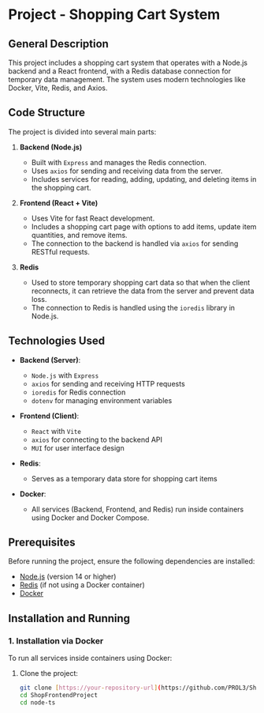 # Project - Shopping Cart System

## General Description
This project includes a shopping cart system that operates with a Node.js backend and a React frontend, with a Redis database connection for temporary data management. The system uses modern technologies like Docker, Vite, Redis, and Axios.

## Code Structure
The project is divided into several main parts:

1. **Backend (Node.js)**
   - Built with `Express` and manages the Redis connection.
   - Uses `axios` for sending and receiving data from the server.
   - Includes services for reading, adding, updating, and deleting items in the shopping cart.

2. **Frontend (React + Vite)**
   - Uses Vite for fast React development.
   - Includes a shopping cart page with options to add items, update item quantities, and remove items.
   - The connection to the backend is handled via `axios` for sending RESTful requests.

3. **Redis**
   - Used to store temporary shopping cart data so that when the client reconnects, it can retrieve the data from the server and prevent data loss.
   - The connection to Redis is handled using the `ioredis` library in Node.js.

## Technologies Used

- **Backend (Server)**:
  - `Node.js` with `Express`
  - `axios` for sending and receiving HTTP requests
  - `ioredis` for Redis connection
  - `dotenv` for managing environment variables

- **Frontend (Client)**:
  - `React` with `Vite`
  - `axios` for connecting to the backend API
  - `MUI` for user interface design

- **Redis**:
  - Serves as a temporary data store for shopping cart items

- **Docker**:
  - All services (Backend, Frontend, and Redis) run inside containers using Docker and Docker Compose.
  
## Prerequisites

Before running the project, ensure the following dependencies are installed:

- [Node.js](https://nodejs.org/) (version 14 or higher)
- [Redis](https://redis.io/) (if not using a Docker container)
- [Docker](https://www.docker.com/get-started)

## Installation and Running

### 1. Installation via Docker

To run all services inside containers using Docker:

1. Clone the project:
   ```bash
   git clone [https://your-repository-url](https://github.com/PROL3/ShopFrontendProject/tree/main)](https://github.com/PROL3/ShopFrontendProject.git)
   cd ShopFrontendProject
   cd node-ts
